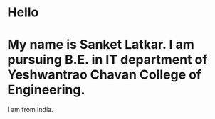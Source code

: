 # Hello
# My name is Sanket Latkar. I am pursuing B.E. in IT department of Yeshwantrao Chavan College of Engineering.

I am from India.